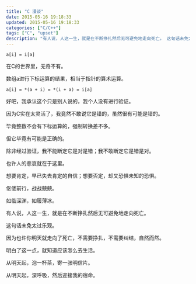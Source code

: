 ```yaml
---
title: "C 漫谈"
date: 2015-05-16 19:18:33
updated: 2015-05-16 19:18:33
categories: ["C/C++"]
tags: ["C", "upset"]
description: "有人说，人这一生，就是在不断挣扎然后无可避免地走向死亡。 这句话未免太过乐观。 因为也许你明天就走向了死亡，不需要挣扎，不需要纠结，自然而然。 明白了这一点，就知道应该怎么去生活。 从明天起，泡一杯茶，寄一张明信片。 从明天起，深呼吸，然后迎接我的宿命。"
---
```


```
a[i] = i[a]
```

在C的世界里，无奇不有。

数组a进行下标运算的结果，相当于指针的算术运算。

```
a[i] = *(a + i) = *(i + a) = i[a]
```

好吧，我承认这个只是别人说的，我个人没有进行验证。

因为C实在太灵活了，我竟然不敢说它是错的，虽然很有可能是错的。

毕竟整数不会有下标运算的，强制转换差不多。

但它毕竟有可能是正确的。

除非经过验证，我不能断定它是对是错；我不敢断定它是错是对。

也许人的悲哀就在于这里。

想要肯定，早已失去肯定的自信；想要否定，却又恐惧未知的恐惧。

伛偻前行，战战兢兢。

如临深渊，如履薄冰。

有人说，人这一生，就是在不断挣扎然后无可避免地走向死亡。

这句话未免太过乐观。

因为也许你明天就走向了死亡，不需要挣扎，不需要纠结，自然而然。

明白了这一点，就知道应该怎么去生活。

从明天起，泡一杯茶，寄一张明信片。

从明天起，深呼吸，然后迎接我的宿命。

